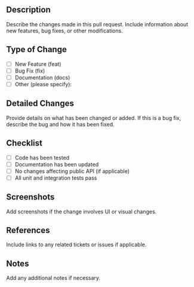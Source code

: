 ## Description

Describe the changes made in this pull request. Include information about new features, bug fixes, or other modifications.

## Type of Change

- [ ] New Feature (feat)
- [ ] Bug Fix (fix)
- [ ] Documentation (docs)
- [ ] Other (please specify):

## Detailed Changes

Provide details on what has been changed or added. If this is a bug fix, describe the bug and how it has been fixed.

## Checklist

- [ ] Code has been tested
- [ ] Documentation has been updated
- [ ] No changes affecting public API (if applicable)
- [ ] All unit and integration tests pass

## Screenshots

Add screenshots if the change involves UI or visual changes.

## References

Include links to any related tickets or issues if applicable.

## Notes

Add any additional notes if necessary.
